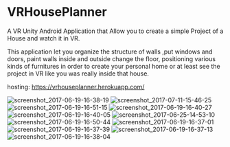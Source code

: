 # VRHousePlanner
A VR Unity Android Application that Allow you to create a simple Project of a House and watch it in VR.

This application let you organize the structure of walls ,put windows and doors, paint walls inside and outside change the floor, positioning various kinds of furnitures in order to create your personal home or at least see the project in VR like you was really inside that house.

hosting: https://vrhouseplanner.herokuapp.com/

![screenshot_2017-06-19-16-38-19](https://user-images.githubusercontent.com/30373288/31865765-510fd5be-b774-11e7-954f-1d8cb5712dc9.png)
![screenshot_2017-07-11-15-46-25](https://user-images.githubusercontent.com/30373288/31865762-4fe42334-b774-11e7-9db3-20ffa6bb91bb.png)
![screenshot_2017-06-19-16-51-15](https://user-images.githubusercontent.com/30373288/31865764-50c073fc-b774-11e7-92ec-f0786f5a188d.png)
![screenshot_2017-06-19-16-40-27](https://user-images.githubusercontent.com/30373288/31865761-4fb00612-b774-11e7-823f-48e8fdb2550b.png)
![screenshot_2017-06-19-16-40-05](https://user-images.githubusercontent.com/30373288/31865732-c88038b0-b773-11e7-8967-c160788b1d09.png)
![screenshot_2017-06-25-14-53-10](https://user-images.githubusercontent.com/30373288/31865729-c81c8144-b773-11e7-9a5d-16bd2ebbba07.png)
![screenshot_2017-06-19-16-50-44](https://user-images.githubusercontent.com/30373288/31865730-c840d846-b773-11e7-9af1-76549c93696f.png)
![screenshot_2017-06-19-16-37-01](https://user-images.githubusercontent.com/30373288/31865760-4f831846-b774-11e7-92fe-cd91ac89f3d0.png)
![screenshot_2017-06-19-16-37-39](https://user-images.githubusercontent.com/30373288/31865763-50134470-b774-11e7-88e3-01d7944d3cd0.png)
![screenshot_2017-06-19-16-37-13](https://user-images.githubusercontent.com/30373288/31865766-5171c620-b774-11e7-9559-b2647ede0f28.png)
![screenshot_2017-06-19-16-38-04](https://user-images.githubusercontent.com/30373288/31865767-51b221b6-b774-11e7-82ed-90c355c52fae.png)

